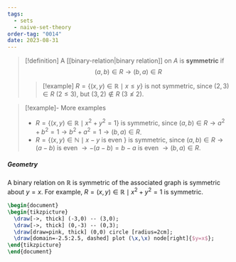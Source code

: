 ```yaml
---
tags:
  - sets
  - naive-set-theory
order-tag: "0014"
date: 2023-08-31
---
```


>[!definition]
>A [[binary-relation|binary relation]] on $A$ is **symmetric** if
>$$(a,b)\in R \to (b,a)\in R$$
>
>>[!example]
>>$R=\{ (x,y)\in\mathbb{R}\mid x\leq y \}$ is not symmetric,
>>since $(2,3)\in R$ ($2\leq 3$),
>>but $(3,2)\notin R$ ($3\not\leq 2$).

>[!example]- More examples
>- $R=\{ (x,y)\in\mathbb{R}\mid x^{2}+y^{2}=1 \}$ is symmetric,
>since $(a,b)\in R\to a^{2}+b^{2}=1\to b^{2}+a^{2}=1\to(b,a)\in R$.
>- $R=\{ (x,y)\in\mathbb{N}\mid x-y$ is even $\}$ is symmetric,
>since $(a,b)\in R\to(a-b)$ is even $\to -(a-b)=b-a$ is even $\to(b,a)\in R$.
##### Geometry
A binary relation on $\mathbb{R}$ is symmetric of the associated graph is symmetric about $y=x$.
For example, $R={(x,y)\in\mathbb{R}\mid x^{2}+y^{2}=1}$ is symmetric.

```tikz
\begin{document}
\begin{tikzpicture}
  \draw[->, thick] (-3,0) -- (3,0);
  \draw[->, thick] (0,-3) -- (0,3);
  \draw[draw=pink, thick] (0,0) circle [radius=2cm];
  \draw[domain=-2.5:2.5, dashed] plot (\x,\x) node[right]{$y=x$};
\end{tikzpicture}
\end{document}
```
